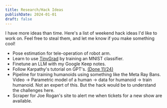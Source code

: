 ```yaml
---
title: Research/Hack Ideas
publishDate: 2024-01-01
draft: false
---
```


I have more ideas than time. 
Here's a list of weekend hack ideas I'd like to work on. Feel free to steal them, and let me know if you make something cool!
- Pose estimation for tele-operation of robot arm. 
- Learn to use [TinyGrad](https://github.com/tinygrad/tinygrad) by training an MNIST classifier. 
- Finetune an LLM with my Google Keep notes.
- Follow Karpathy's tutorial on GPT's. [(Done 11/24)](research/ideas/hello_gpt.md)
- Pipeline for training humanoids using something like the Meta Ray Bans. Video -> Parametric model of a human -> data for humanoid -> train humanoid. Not an expert of this. But the hack would be to understand the challenges here. 
- Scraper for Joe Rogan's site to alert me when tickets for a new show are available.
  